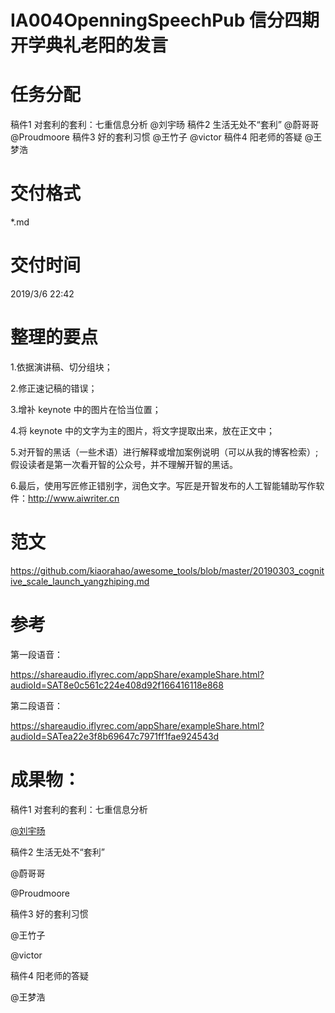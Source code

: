 # IA004OpenningSpeechPub 信分四期开学典礼老阳的发言

# 任务分配

稿件1 对套利的套利：七重信息分析	@刘宇旸
稿件2 生活无处不“套利”			@蔚哥哥 @Proudmoore
稿件3 好的套利习惯				@王竹子 @victor
稿件4 阳老师的答疑				@王梦浩



# 交付格式

*.md

# 交付时间

2019/3/6 22:42



# 整理的要点

1.依据演讲稿、切分组块；

2.修正速记稿的错误；

3.增补 keynote 中的图片在恰当位置；

4.将 keynote 中的文字为主的图片，将文字提取出来，放在正文中；

5.对开智的黑话（一些术语）进行解释或增加案例说明（可以从我的博客检索）;假设读者是第一次看开智的公众号，并不理解开智的黑话。

6.最后，使用写匠修正错别字，润色文字。写匠是开智发布的人工智能辅助写作软件：http://www.aiwriter.cn



# 范文

https://github.com/kiaorahao/awesome_tools/blob/master/20190303_cognitive_scale_launch_yangzhiping.md



# 参考

第一段语音：

https://shareaudio.iflyrec.com/appShare/exampleShare.html?audioId=SAT8e0c561c224e408d92f166416118e868

第二段语音：

https://shareaudio.iflyrec.com/appShare/exampleShare.html?audioId=SATea22e3f8b69647c7971ff1fae924543d


# 成果物：

稿件1 对套利的套利：七重信息分析	

[@刘宇旸](https://github.com/happylyy/IA004OpenningSpeechPub/blob/master/%E8%AE%B2%E7%A8%BF1_%E5%AF%B9%E5%A5%97%E5%88%A9%E7%9A%84%E5%A5%97%E5%88%A9%EF%BC%9A%E4%B8%83%E9%87%8D%E4%BF%A1%E6%81%AF%E5%88%86%E6%9E%90.md)

稿件2 生活无处不“套利”		

@蔚哥哥 

@Proudmoore

稿件3 好的套利习惯				

@王竹子 

@victor

稿件4 阳老师的答疑				

@王梦浩
